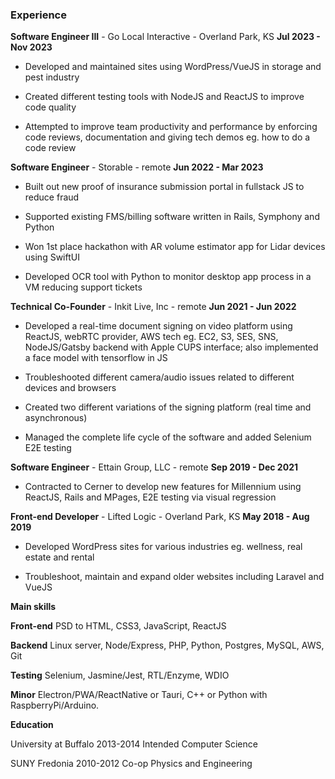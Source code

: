 ### Experience

**Software Engineer III** - Go Local Interactive - Overland Park, KS **Jul 2023 - Nov 2023**

* Developed and maintained sites using WordPress/VueJS in storage and pest industry

* Created different testing tools with NodeJS and ReactJS to improve code quality

* Attempted to improve team productivity and performance by enforcing code reviews, documentation and giving tech demos eg. how to do a code review

**Software Engineer** - Storable - remote **Jun 2022 - Mar 2023**

* Built out new proof of insurance submission portal in fullstack JS to reduce fraud

* Supported existing FMS/billing software written in Rails, Symphony and Python

* Won 1st place hackathon with AR volume estimator app for Lidar devices using SwiftUI

* Developed OCR tool with Python to monitor desktop app process in a VM reducing
support tickets

**Technical Co-Founder** - Inkit Live, Inc - remote **Jun 2021 - Jun 2022**

* Developed a real-time document signing on video platform using ReactJS, webRTC
provider, AWS tech eg. EC2, S3, SES, SNS, NodeJS/Gatsby backend with Apple CUPS
interface; also implemented a face model with tensorflow in JS

* Troubleshooted different camera/audio issues related to different devices and browsers

* Created two different variations of the signing platform (real time and asynchronous)

* Managed the complete life cycle of the software and added Selenium E2E testing

**Software Engineer** - Ettain Group, LLC - remote **Sep 2019 - Dec 2021**

* Contracted to Cerner to develop new features for Millennium using ReactJS, Rails and
MPages, E2E testing via visual regression

**Front-end Developer** - Lifted Logic - Overland Park, KS **May 2018 - Aug 2019**

* Developed WordPress sites for various industries eg. wellness, real estate and rental

* Troubleshoot, maintain and expand older websites including Laravel and VueJS

**Main skills**

**Front-end** PSD to HTML, CSS3, JavaScript, ReactJS

**Backend** Linux server, Node/Express, PHP, Python, Postgres, MySQL, AWS, Git

**Testing** Selenium, Jasmine/Jest, RTL/Enzyme, WDIO

**Minor** Electron/PWA/ReactNative or Tauri, C++ or Python with RaspberryPi/Arduino.

**Education**

University at Buffalo 2013-2014 Intended Computer Science

SUNY Fredonia 2010-2012 Co-op Physics and Engineering